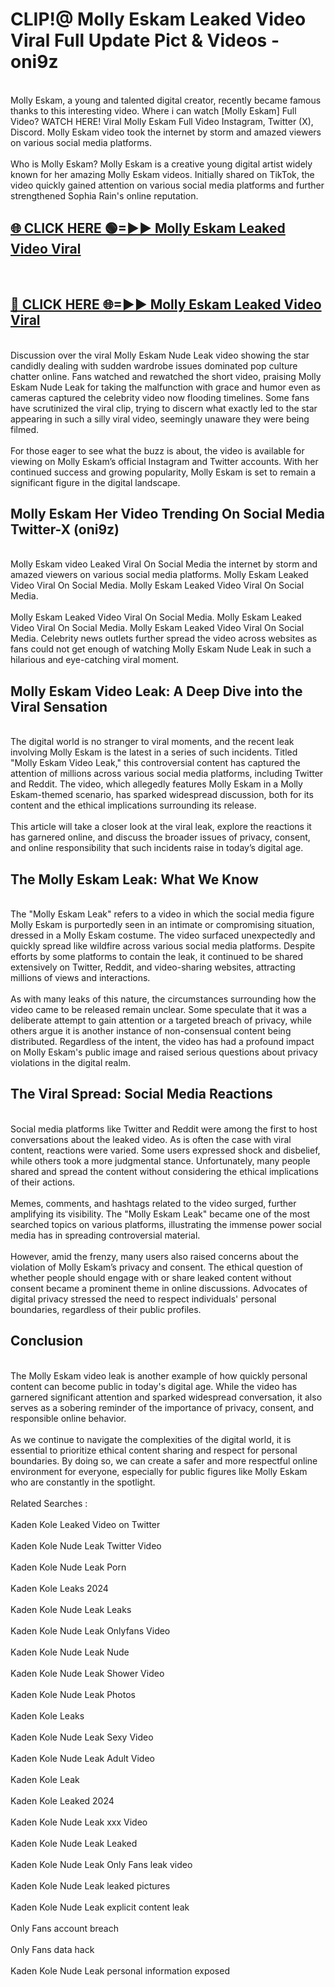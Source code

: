 # CLIP!@ Molly Eskam Leaked Video Viral Full Update Pict & Videos - oni9z
<br>
Molly Eskam, a young and talented digital creator, recently became famous thanks to this interesting video. Where i can watch [Molly Eskam] Full Video? WATCH HERE! Viral Molly Eskam Full Video Instagram, Twitter (X), Discord. Molly Eskam video took the internet by storm and amazed viewers on various social media platforms.
<br><br>
Who is Molly Eskam? Molly Eskam is a creative young digital artist widely known for her amazing Molly Eskam videos. Initially shared on TikTok, the video quickly gained attention on various social media platforms and further strengthened Sophia Rain's online reputation.
<br>
<h2><a href="https://bestclip.site?title=Molly_Eskam">🌐 CLICK HERE 🟢=►► Molly Eskam Leaked Video Viral</a></h2>
<br>
<h2><a href="https://bestclip.site?title=Molly_Eskam">🔴 CLICK HERE 🌐=►► Molly Eskam Leaked Video Viral</a></h2>
<br>
Discussion over the viral Molly Eskam Nude Leak video showing the star candidly dealing with sudden wardrobe issues dominated pop culture chatter online. Fans watched and rewatched the short video, praising Molly Eskam Nude Leak for taking the malfunction with grace and humor even as cameras captured the celebrity video now flooding timelines. Some fans have scrutinized the viral clip, trying to discern what exactly led to the star appearing in such a silly viral video, seemingly unaware they were being filmed.
<br><br>
For those eager to see what the buzz is about, the video is available for viewing on Molly Eskam’s official Instagram and Twitter accounts. With her continued success and growing popularity, Molly Eskam is set to remain a significant figure in the digital landscape.
<br>
<h2>Molly Eskam Her Video Trending On Social Media Twitter-X (oni9z)</h2>
<br>
Molly Eskam video Leaked Viral On Social Media the internet by storm and amazed viewers on various social media platforms. Molly Eskam Leaked Video Viral On Social Media. Molly Eskam Leaked Video Viral On Social Media.
<br><br>
Molly Eskam Leaked Video Viral On Social Media. Molly Eskam Leaked Video Viral On Social Media. Molly Eskam Leaked Video Viral On Social Media. Celebrity news outlets further spread the video across websites as fans could not get enough of watching Molly Eskam Nude Leak in such a hilarious and eye-catching viral moment.
<br>
<h2>Molly Eskam Video Leak: A Deep Dive into the Viral Sensation</h2>
<br>
The digital world is no stranger to viral moments, and the recent leak involving Molly Eskam is the latest in a series of such incidents. Titled "Molly Eskam Video Leak," this controversial content has captured the attention of millions across various social media platforms, including Twitter and Reddit. The video, which allegedly features Molly Eskam in a Molly Eskam-themed scenario, has sparked widespread discussion, both for its content and the ethical implications surrounding its release.
<br><br>
This article will take a closer look at the viral leak, explore the reactions it has garnered online, and discuss the broader issues of privacy, consent, and online responsibility that such incidents raise in today’s digital age.
<br>
<h2>The Molly Eskam Leak: What We Know</h2>
<br>
The "Molly Eskam Leak" refers to a video in which the social media figure Molly Eskam is purportedly seen in an intimate or compromising situation, dressed in a Molly Eskam costume. The video surfaced unexpectedly and quickly spread like wildfire across various social media platforms. Despite efforts by some platforms to contain the leak, it continued to be shared extensively on Twitter, Reddit, and video-sharing websites, attracting millions of views and interactions.
<br><br>
As with many leaks of this nature, the circumstances surrounding how the video came to be released remain unclear. Some speculate that it was a deliberate attempt to gain attention or a targeted breach of privacy, while others argue it is another instance of non-consensual content being distributed. Regardless of the intent, the video has had a profound impact on Molly Eskam's public image and raised serious questions about privacy violations in the digital realm.
<br>
<h2>The Viral Spread: Social Media Reactions</h2>
<br>
Social media platforms like Twitter and Reddit were among the first to host conversations about the leaked video. As is often the case with viral content, reactions were varied. Some users expressed shock and disbelief, while others took a more judgmental stance. Unfortunately, many people shared and spread the content without considering the ethical implications of their actions.
<br><br>
Memes, comments, and hashtags related to the video surged, further amplifying its visibility. The "Molly Eskam Leak" became one of the most searched topics on various platforms, illustrating the immense power social media has in spreading controversial material.
<br><br>
However, amid the frenzy, many users also raised concerns about the violation of Molly Eskam’s privacy and consent. The ethical question of whether people should engage with or share leaked content without consent became a prominent theme in online discussions. Advocates of digital privacy stressed the need to respect individuals' personal boundaries, regardless of their public profiles.
<br>
<h2>Conclusion</h2>
<br>
The Molly Eskam video leak is another example of how quickly personal content can become public in today's digital age. While the video has garnered significant attention and sparked widespread conversation, it also serves as a sobering reminder of the importance of privacy, consent, and responsible online behavior.
<br><br>
As we continue to navigate the complexities of the digital world, it is essential to prioritize ethical content sharing and respect for personal boundaries. By doing so, we can create a safer and more respectful online environment for everyone, especially for public figures like Molly Eskam who are constantly in the spotlight.
<br><br>
Related Searches :
<br><br>
Kaden Kole Leaked Video on Twitter
<br><br>
Kaden Kole Nude Leak Twitter Video
<br><br>
Kaden Kole Nude Leak Porn
<br><br>
Kaden Kole Leaks 2024
<br><br>
Kaden Kole Nude Leak Leaks
<br><br>
Kaden Kole Nude Leak Onlyfans Video
<br><br>
Kaden Kole Nude Leak Nude
<br><br>
Kaden Kole Nude Leak Shower Video
<br><br>
Kaden Kole Nude Leak Photos
<br><br>
Kaden Kole Leaks
<br><br>
Kaden Kole Nude Leak Sexy Video
<br><br>
Kaden Kole Nude Leak Adult Video
<br><br>
Kaden Kole Leak
<br><br>
Kaden Kole Leaked 2024
<br><br>
Kaden Kole Nude Leak xxx Video
<br><br>
Kaden Kole Nude Leak Leaked
<br><br>
Kaden Kole Nude Leak Only Fans leak video
<br><br>
Kaden Kole Nude Leak leaked pictures
<br><br>
Kaden Kole Nude Leak explicit content leak
<br><br>
Only Fans account breach
<br><br>
Only Fans data hack
<br><br>
Kaden Kole Nude Leak personal information exposed